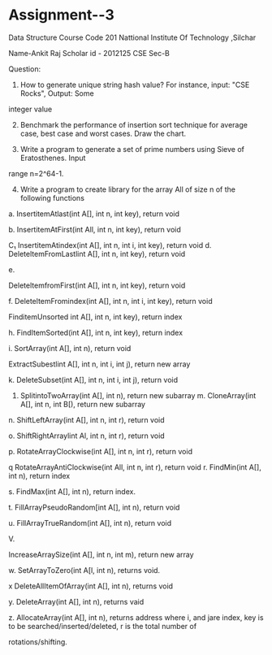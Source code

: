 # Assignment--3
Data Structure
Course Code 201
Nattional Institute Of Technology ,Silchar

Name-Ankit Raj
Scholar id - 2012125
CSE Sec-B

Question: 
1. How to generate unique string hash value? For instance, input: "CSE Rocks", Output: Some

integer value

2. Benchmark the performance of insertion sort technique for average case, best case and worst cases. Draw the chart.

3. Write a program to generate a set of prime numbers using Sieve of Eratosthenes. Input

range n=2^64-1.

4. Write a program to create library for the array All of size n of the following functions

a. InsertitemAtlast(int A[], int n, int key), return void

b. InsertitemAtFirst(int All, int n, int key), return void

C₁ InsertitemAtindex(int A[], int n, int i, int key), return void d. DeleteltemFromLastlint A[], int n, int key), return void

e.

DeleteltemfromFirst(int A[], int n, int key), return void

f. DeleteltemFromindex(int A[], int n, int i, int key), return void

FinditemUnsorted int A[], int n, int key), return index

h. FindItemSorted(int A[], int n, int key), return index

i. SortArray(int A[], int n), return void

ExtractSubestlint A[], int n, int i, int j), return new array

k. DeleteSubset(int A[], int n, int i, int j), return void

1. SplitintoTwoArray(int A[], int n), return new subarray m. CloneArray(int A[], int n, int B[), return new subarray

n. ShiftLeftArray(int A[], int n, int r), return void

o. ShiftRightArraylint Al, int n, int r), return void

p. RotateArrayClockwise(int A[], int n, int r), return void

q RotateArrayAntiClockwise(int All, int n, int r), return void r. FindMin(int A[], int n), return index

s. FindMax(int A[], int n), return index.

t. FillArrayPseudoRandom[int A[], int n), return void

u. FillArrayTrueRandom(int A[], int n), return void

V.

IncreaseArraySize(int A[], int n, int m), return new array

w. SetArrayToZero(int A[l, int n), returns void.

x DeleteAllItemOfArray(int A[], int n), returns void

y. DeleteArray(int A[], int n), returns vaid

z. AllocateArray(int A[], int n), returns address where i, and jare index, key is to be searched/inserted/deleted, r is the total number of

rotations/shifting.

